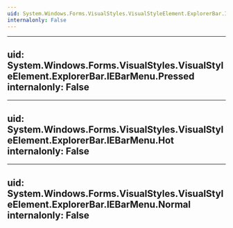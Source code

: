 ```yaml
---
uid: System.Windows.Forms.VisualStyles.VisualStyleElement.ExplorerBar.IEBarMenu
internalonly: False
---
```


---
uid: System.Windows.Forms.VisualStyles.VisualStyleElement.ExplorerBar.IEBarMenu.Pressed
internalonly: False
---

---
uid: System.Windows.Forms.VisualStyles.VisualStyleElement.ExplorerBar.IEBarMenu.Hot
internalonly: False
---

---
uid: System.Windows.Forms.VisualStyles.VisualStyleElement.ExplorerBar.IEBarMenu.Normal
internalonly: False
---
